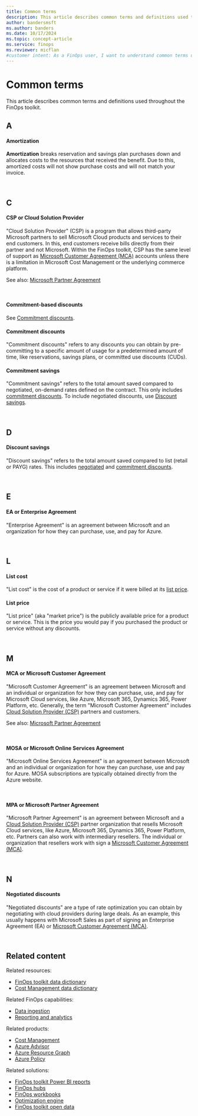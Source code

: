 ```yaml
---
title: Common terms
description: This article describes common terms and definitions used throughout the FinOps toolkit.
author: bandersmsft
ms.author: banders
ms.date: 10/17/2024
ms.topic: concept-article
ms.service: finops
ms.reviewer: micflan
#customer intent: As a FinOps user, I want to understand common terms used in the FinOps toolkit.
---
```


<!-- markdownlint-disable-next-line MD025 -->
# Common terms

This article describes common terms and definitions used throughout the FinOps toolkit.

<!-- markdownlint-disable heading-increment -->

## A

#### Amortization

**Amortization** breaks reservation and savings plan purchases down and allocates costs to the resources that received the benefit. Due to this, amortized costs will not show purchase costs and will not match your invoice.

<br>

## C

#### CSP or Cloud Solution Provider

"Cloud Solution Provider" (CSP) is a program that allows third-party Microsoft partners to sell Microsoft Cloud products and services to their end customers. In this, end customers receive bills directly from their partner and not Microsoft. Within the FinOps toolkit, CSP has the same level of support as [Microsoft Customer Agreement (MCA)](#mca-or-microsoft-customer-agreement) accounts unless there is a limitation in Microsoft Cost Management or the underlying commerce platform.

See also: [Microsoft Partner Agreement](#mpa-or-microsoft-partner-agreement)

<br>

#### Commitment-based discounts

See [Commitment discounts](#commitment-discounts).

#### Commitment discounts

"Commitment discounts" refers to any discounts you can obtain by pre-committing to a specific amount of usage for a predetermined amount of time, like reservations, savings plans, or committed use discounts (CUDs).

#### Commitment savings

"Commitment savings" refers to the total amount saved compared to negotiated, on-demand rates defined on the contract. This only includes [commitment discounts](#commitment-discounts). To include negotiated discounts, use [Discount savings](#discount-savings).

<br>

## D

#### Discount savings

"Discount savings" refers to the total amount saved compared to list (retail or PAYG) rates. This includes [negotiated](#negotiated-discounts) and [commitment discounts](#commitment-discounts).

<br>

## E

#### EA or Enterprise Agreement

"Enterprise Agreement" is an agreement between Microsoft and an organization for how they can purchase, use, and pay for Azure.

<br>

## L

#### List cost

"List cost" is the cost of a product or service if it were billed at its [list price](#list-price).

#### List price

"List price" (aka "market price") is the publicly available price for a product or service. This is the price you would pay if you purchased the product or service without any discounts.

<br>

## M

#### MCA or Microsoft Customer Agreement

"Microsoft Customer Agreement" is an agreement between Microsoft and an individual or organization for how they can purchase, use, and pay for Microsoft Cloud services, like Azure, Microsoft 365, Dynamics 365, Power Platform, etc. Generally, the term "Microsoft Customer Agreement" includes [Cloud Solution Provider (CSP)](#csp-or-cloud-solution-provider) partners and customers.

See also: [Microsoft Partner Agreement](#mpa-or-microsoft-partner-agreement)

<br>

#### MOSA or Microsoft Online Services Agreement

"Microsoft Online Services Agreement" is an agreement between Microsoft and an individual or organization for how they can purchase, use and pay for Azure. MOSA subscriptions are typically obtained directly from the Azure website.

<br>

#### MPA or Microsoft Partner Agreement

"Microsoft Partner Agreement" is an agreement between Microsoft and a [Cloud Solution Provider (CSP)](#csp-or-cloud-solution-provider) partner organization that resells Microsoft Cloud services, like Azure, Microsoft 365, Dynamics 365, Power Platform, etc. Partners can also work with intermediary resellers. The individual or organization that resellers work with sign a [Microsoft Customer Agreement (MCA)](#mca-or-microsoft-customer-agreement).

<br>

## N

#### Negotiated discounts

"Negotiated discounts" are a type of rate optimization you can obtain by negotiating with cloud providers during large deals. As an example, this usually happens with Microsoft Sales as part of signing an Enterprise Agreement (EA) or [Microsoft Customer Agreement (MCA)](#mca-or-microsoft-customer-agreement).

<!-- markdownlint-restore -->

<br>

## Related content

Related resources:

- [FinOps toolkit data dictionary](./data-dictionary.md)
- [Cost Management data dictionary](https://learn.microsoft.com/azure/cost-management-billing/automate/understand-usage-details-fields)

Related FinOps capabilities:

- [Data ingestion](../../framework/understand/ingestion.md)
- [Reporting and analytics](../../framework/understand/reporting.md)

Related products:

- [Cost Management](/azure/cost-management-billing/costs/)
- [Azure Advisor](/azure/advisor/)
- [Azure Resource Graph](/azure/governance/resource-graph/)
- [Azure Policy](/azure/governance/policy/)

Related solutions:

- [FinOps toolkit Power BI reports](../power-bi/reports.md)
- [FinOps hubs](../hubs/finops-hubs-overview.md)
- [FinOps workbooks](../workbooks/finops-workbooks-overview.md)
- [Optimization engine](../optimization-engine/README.md)
- [FinOps toolkit open data](../open-data.md)

<br>
